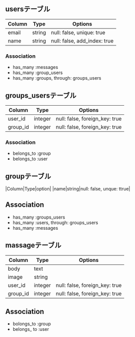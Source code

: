 ## usersテーブル

|Column|Type|Options|
|------|----|-------|
|email|string|null: false, unique: true|
|name|string|null: false, add_index: true|
### Association
- has_many :messages
- has_many :group_users
- has_many :groups, through: groups_users

## groups_usersテーブル
|Column|Type|Options|
|------|----|-------|
|user_id|integer|null: false, foreign_key: true|
|group_id|integer|null: false, foreign_key: true|

### Association
- belongs_to :group
- belongs_to :user

## groupテーブル
|Column|Type|option|
|name|string|null: false, unque: ttrue|

## Association
- has_many :groups_users
- has_many :users, through: groups_users
- has_many :messages

## massageテーブル
|Column|Type|Options|
|------|----|-------|
|body|text|
|image|string|
|user_id|integer|null: false, foreign_key: true|
|group_id|integer|null: false, foreign_key: true|

## Association
- bolongs_to :group
- belongs_ to :user